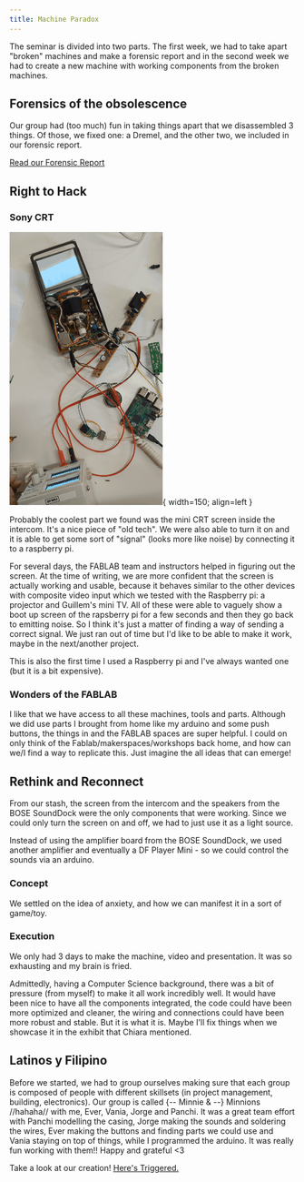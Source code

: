 ```yaml
---
title: Machine Paradox
---
```


The seminar is divided into two parts. The first week, we had to take apart "broken" machines and make a forensic report and in the second week we had to create a new machine with working components from the broken machines.

## Forensics of the obsolescence
Our group had (too much) fun in taking things apart that we disassembled 3 things. Of those, we fixed one: a Dremel, and the other two, we included in our forensic report.

[Read our Forensic Report](/term1/05-Machine-Paradox/Forensic-Report/)

## Right to Hack
### Sony CRT
![](https://github.com/minnie-at-iaac/minnie-at-iaac.github.io/blob/main/docs/images/Machine-Paradox/intercom-screen-working.gif?raw=true){ width=150; align=left } <br>

Probably the coolest part we found was the mini CRT screen inside the intercom. It's a nice piece of "old tech". We were also able to turn it on and it is able to get some sort of "signal" (looks more like noise) by connecting it to a raspberry pi. 

For several days, the FABLAB team and instructors helped in figuring out the screen. At the time of writing, we are more confident that the screen is actually working and usable, because it behaves similar to the other devices with composite video input which we tested with the Raspberry pi: a projector and Guillem's mini TV. All of these were able to vaguely show a boot up screen of the rapsberry pi for a few seconds and then they go back to emitting noise. So I think it's just a matter of finding a way of sending a correct signal. We just ran out of time but I'd like to be able to make it work, maybe in the next/another project.

This is also the first time I used a Raspberry pi and I've always wanted one (but it is a bit expensive).

### Wonders of the FABLAB
I like that we have access to all these machines, tools and parts. Although we did use parts I brought from home like my arduino and some push buttons, the things in and the FABLAB spaces are super helpful. I could on only think of the Fablab/makerspaces/workshops back home, and how can we/I find a way to replicate this. Just imagine the all ideas that can emerge! 


## Rethink and Reconnect

From our stash, the screen from the intercom and the speakers from the BOSE SoundDock were the only components that were working. Since we could only turn the screen on and off, we had to just use it as a light source. 

Instead of using the amplifier board from the BOSE SoundDock, we used another amplifier and eventually a DF Player Mini - so we could control the sounds via an arduino.

### Concept
We settled on the idea of anxiety, and how we can manifest it in a sort of game/toy.

### Execution
We only had 3 days to make the machine, video and presentation. It was so exhausting and my brain is fried.

Admittedly, having a Computer Science background, there was a bit of pressure (from myself) to make it all work incredibly well. It would have been nice to have all the components integrated, the code could have been more optimized and cleaner, the wiring and connections could have been more robust and stable. But it is what it is. Maybe I'll fix things when we showcase it in the exhibit that Chiara mentioned.

## Latinos y Filipino

Before we started, we had to group ourselves making sure that each group is composed of people with different skillsets (in project management, building, electronics). Our group is called {-- Minnie & --} Minnions //hahaha// with me, Ever, Vania, Jorge and Panchi. It was a great team effort with Panchi modelling the casing, Jorge making the sounds and soldering the wires, Ever making the buttons and finding parts we could use and Vania staying on top of things, while I programmed the arduino.  It was really fun working with them!! Happy and grateful <3

Take a look at our creation! [Here's Triggered.](/term1/05-Machine-Paradox/Triggered/)